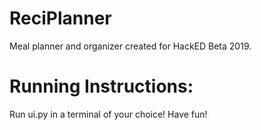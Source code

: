 # ReciPlanner
Meal planner and organizer created for HackED Beta 2019.

# Running Instructions:
Run ui.py in a terminal of your choice! Have fun!

